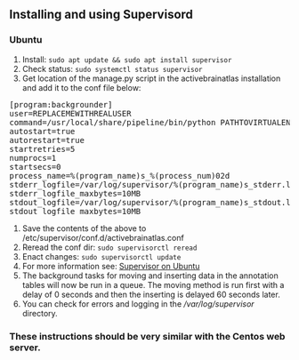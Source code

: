 ## Installing and using Supervisord
### Ubuntu
1. Install: `sudo apt update && sudo apt install supervisor`
1. Check status: `sudo systemctl status supervisor`
1. Get location of the manage.py script in the activebrainatlas installation and
add it to the conf file below:
<pre>
[program:backgrounder]
user=REPLACEMEWITHREALUSER
command=/usr/local/share/pipeline/bin/python PATHTOVIRTUALENV/activebrainatlas/manage.py process_tasks
autostart=true
autorestart=true
startretries=5
numprocs=1
startsecs=0
process_name=%(program_name)s_%(process_num)02d
stderr_logfile=/var/log/supervisor/%(program_name)s_stderr.log
stderr_logfile_maxbytes=10MB
stdout_logfile=/var/log/supervisor/%(program_name)s_stdout.log
stdout_logfile_maxbytes=10MB
</pre>
1. Save the contents of the above to /etc/supervisor/conf.d/activebrainatlas.conf
1. Reread the conf dir: `sudo supervisorctl reread`
1. Enact changes: `sudo supervisorctl update`
1. For more information see: [Supervisor on Ubuntu](https://www.digitalocean.com/community/tutorials/how-to-install-and-manage-supervisor-on-ubuntu-and-debian-vps)
1. The background tasks for moving and inserting data in the annotation tables will now be run in a queue. The
moving method is run first with a delay of 0 seconds and then the inserting is delayed 60 seconds later.
1. You can check for errors and logging in the */var/log/supervisor* directory.
### These instructions should be very similar with the Centos web server.